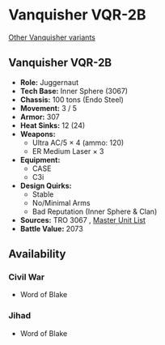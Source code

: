 # Vanquisher VQR-2B 

[Other Vanquisher variants](../vanquisher.md) 

## Vanquisher VQR-2B 

- **Role:** Juggernaut 
- **Tech Base:** Inner Sphere (3067) 
- **Chassis:** 100 tons (Endo Steel) 
- **Movement:** 3 / 5 
- **Armor:** 307 
- **Heat Sinks:** 12 (24) 
- **Weapons:** 
  - Ultra AC/5 × 4 (ammo: 120) 
  - ER Medium Laser × 3 
- **Equipment:** 
  - CASE 
  - C3i 
- **Design Quirks:** 
  - Stable 
  - No/Minimal Arms 
  - Bad Reputation (Inner Sphere & Clan) 
- **Sources:** TRO 3067 , [Master Unit List](http://masterunitlist.info/Unit/Details/5339) 
- **Battle Value:** 2073 

## Availability 

### Civil War 

- Word of Blake 

### Jihad 

- Word of Blake 

